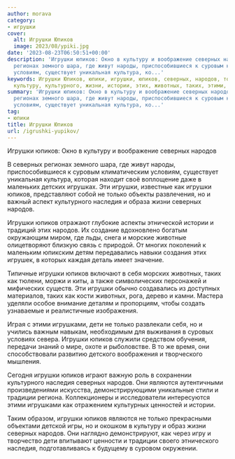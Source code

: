 ```yaml
---
author: morava
category:
- игрушки
cover:
  alt: Игрушки Юпиков
  image: 2023/08/ypiki.jpg
date: '2023-08-23T06:50:51+00:00'
description: 'Игрушки юпиков: Окно в культуру и воображение северных народов В северных
  регионах земного шара, где живут народы, приспособившиеся к суровым климатическим
  условиям, существует уникальная культура, ко...'
keywords: Игрушки Юпиков, юпики, игрушки, юпиков, северных, народов, только, наследия,
  культуру, культурного, жизни, истории, этих, животных, таких, этими, игрушками
summary: 'Игрушки юпиков: Окно в культуру и воображение северных народов В северных
  регионах земного шара, где живут народы, приспособившиеся к суровым климатическим
  условиям, существует уникальная культура, ко...'
tag:
- юпики
title: Игрушки Юпиков
url: /igrushki-yupikov/
---
```


Игрушки юпиков: Окно в культуру и воображение северных народов

В северных регионах земного шара, где живут народы, приспособившиеся к суровым климатическим условиям, существует уникальная культура, которая находит своё воплощение даже в маленьких детских игрушках. Эти игрушки, известные как игрушки юпиков, представляют собой не только объекты развлечения, но и важный аспект культурного наследия и образа жизни северных народов.

Игрушки юпиков отражают глубокие аспекты этнической истории и традиций этих народов. Их создание вдохновлено богатым окружающим миром, где льды, снега и морские животные олицетворяют близкую связь с природой. От многих поколений к маленьким юпикским детям передавались навыки создания этих игрушек, в которых каждая деталь имеет значение.

Типичные игрушки юпиков включают в себя морских животных, таких как тюлени, моржи и киты, а также символических персонажей и мифических существ. Эти игрушки обычно создавались из доступных материалов, таких как кости животных, рога, дерево и камни. Мастера уделяли особое внимание деталям и пропорциям, чтобы создать узнаваемые и реалистичные изображения.

Играя с этими игрушками, дети не только развлекали себя, но и учились важным навыкам, необходимым для выживания в суровых условиях севера. Игрушки юпиков служили средством обучения, передачи знаний о мире, охоте и рыболовстве. В то же время, они способствовали развитию детского воображения и творческого мышления.

Сегодня игрушки юпиков играют важную роль в сохранении культурного наследия северных народов. Они являются аутентичными произведениями искусства, демонстрирующими уникальные стили и традиции региона. Коллекционеры и исследователи интересуются этими игрушками как отражением культурных ценностей и истории.

Таким образом, игрушки юпиков являются не только прекрасными объектами детской игры, но и окошком в культуру и образ жизни северных народов. Они наглядно демонстрируют, как через игру и творчество дети впитывают ценности и традиции своего этнического наследия, подготавливаясь к будущему в суровом окружении.